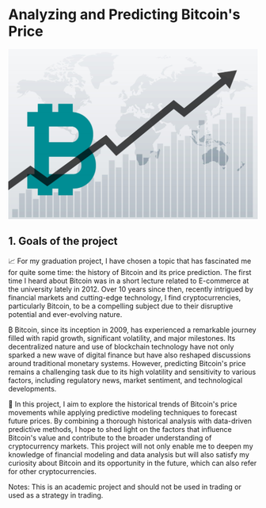 # Analyzing and Predicting Bitcoin's Price
![image](bitcoin.jpeg)

## 1. Goals of the project
📈 For my graduation project, I have chosen a topic that has fascinated me for quite some time: the history of Bitcoin and its price prediction. The first time I heard about Bitcoin was in a short lecture related to E-commerce at the university lately in 2012. Over 10 years since then, recently intrigued by financial markets and cutting-edge technology, I find cryptocurrencies, particularly Bitcoin, to be a compelling subject due to their disruptive potential and ever-evolving nature.

₿ Bitcoin, since its inception in 2009, has experienced a remarkable journey filled with rapid growth, significant volatility, and major milestones. Its decentralized nature and use of blockchain technology have not only sparked a new wave of digital finance but have also reshaped discussions around traditional monetary systems. However, predicting Bitcoin's price remains a challenging task due to its high volatility and sensitivity to various factors, including regulatory news, market sentiment, and technological developments.

🏅 In this project, I aim to explore the historical trends of Bitcoin's price movements while applying predictive modeling techniques to forecast future prices. By combining a thorough historical analysis with data-driven predictive methods, I hope to shed light on the factors that influence Bitcoin's value and contribute to the broader understanding of cryptocurrency markets. This project will not only enable me to deepen my knowledge of financial modeling and data analysis but will also satisfy my curiosity about Bitcoin and its opportunity in the future, which can also refer for other cryptocurrencies.

Notes: This is an academic project and should not be used in trading or used as a strategy in trading.


